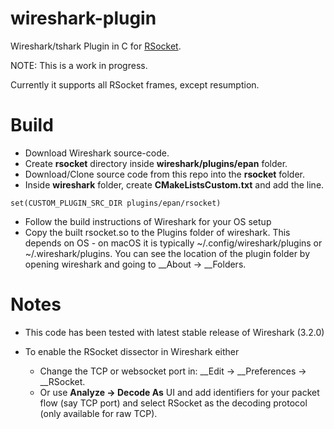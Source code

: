 # wireshark-plugin

Wireshark/tshark Plugin in C for [RSocket](https://github.com/ReactiveSocket/reactivesocket).

NOTE: This is a work in progress.

Currently it supports all RSocket frames, except resumption.

# Build

- Download Wireshark source-code.
- Create __rsocket__ directory inside __wireshark/plugins/epan__ folder.
- Download/Clone source code from this repo into the __rsocket__ folder.
- Inside __wireshark__ folder, create __CMakeListsCustom.txt__ and add the line.
```
set(CUSTOM_PLUGIN_SRC_DIR plugins/epan/rsocket)
```
- Follow the build instructions of Wireshark for your OS setup
- Copy the built rsocket.so to the Plugins folder of wireshark. This depends on OS - on macOS it is typically ~/.config/wireshark/plugins or ~/.wireshark/plugins. You can see the location of the plugin folder by opening wireshark and going to __About -> __Folders.

# Notes

- This code has been tested with latest stable release of Wireshark (3.2.0)

- To enable the RSocket dissector in Wireshark either
    - Change the TCP or websocket port in: __Edit -> __Preferences -> __RSocket. 
    - Or use  __Analyze -> Decode As__  UI and add identifiers for your packet flow (say TCP port) and select RSocket as the decoding protocol (only available for raw TCP). 